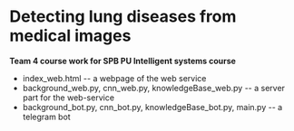 # Detecting lung diseases from medical images
<b>Team 4 course work for SPB PU Intelligent systems course</b>

- index_web.html -- a webpage of the web service
- background_web.py, cnn_web.py, knowledgeBase_web.py -- a server part for the web-service
- background_bot.py, cnn_bot.py, knowledgeBase_bot.py, main.py -- a telegram bot
